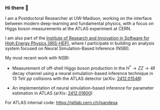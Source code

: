 ### Hi there 👋

I am a Postdoctoral Researcher at UW-Madison, working on the interface between modern deep-learning and fundamental physics, with a focus on Higgs boson measurements at the ATLAS experiment at CERN.

I am also part of the [Institute of Research and Innovation in Software for High Energy Physics (IRIS-HEP)](https://iris-hep.org), where I participate in building an analysis system focused on Neural Simulation-Based Inference (NSBI).

My most recent work with NSBI:

- Measurement of off-shell Higgs boson production in the $H^*\rightarrow ZZ\rightarrow 4\ell$ decay channel using a neural simulation-based inference technique in 13 TeV $pp$ collisions with the ATLAS detector (arXiv: [2412.01548](https://arxiv.org/abs/2412.01548))

- An implementation of neural simulation-based inference for parameter estimation in ATLAS (arXiv: [2412.01600](https://arxiv.org/abs/2412.01600))

For ATLAS internal code: https://gitlab.cern.ch/jsandesa

